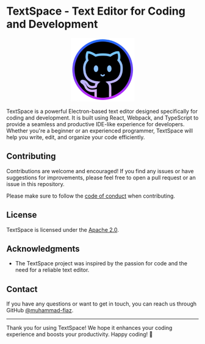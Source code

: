 # TextSpace - Text Editor for Coding and Development

<p align="center">
  <img src="assets/icons/AppIcon.appiconset/Icon-83.5@2x.png" alt="TextSpace Logo">
</p>

TextSpace is a powerful Electron-based text editor designed specifically for coding and development. It is built using React, Webpack, and TypeScript to provide a seamless and productive IDE-like experience for developers. Whether you're a beginner or an experienced programmer, TextSpace will help you write, edit, and organize your code efficiently.


## Contributing

Contributions are welcome and encouraged! If you find any issues or have suggestions for improvements, please feel free to open a pull request or an issue in this repository.

Please make sure to follow the [code of conduct](./CODE_OF_CONDUCT.md) when contributing.

## License

TextSpace is licensed under the [Apache 2.0](./LICENSE).

## Acknowledgments

- The TextSpace project was inspired by the passion for code and the need for a reliable text editor.

## Contact

If you have any questions or want to get in touch, you can reach us through GitHub [@muhammad-fiaz](https://github.com/muhammad-fiaz/).

---

Thank you for using TextSpace! We hope it enhances your coding experience and boosts your productivity. Happy coding! 🚀
